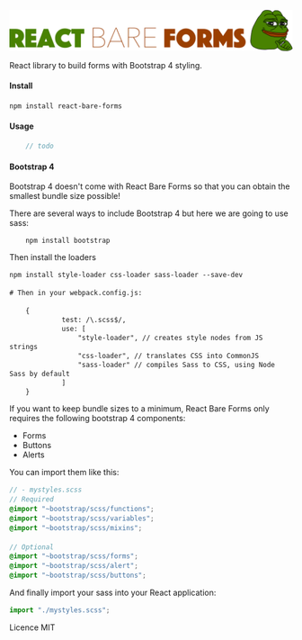 ![ReactBareForms](images/rbf_logo.png?raw=true "React Bare Forms")

React library to build forms with Bootstrap 4 styling.
#### Install
```
npm install react-bare-forms
```

#### Usage
```typescript jsx
    // todo
```


#### Bootstrap 4
Bootstrap 4 doesn't come with React Bare Forms so that you can obtain the smallest bundle size possible!

There are several ways to include Bootstrap 4 but here we are going to use sass:

```
    npm install bootstrap
```

Then install the loaders
```
npm install style-loader css-loader sass-loader --save-dev

# Then in your webpack.config.js:

    {
             test: /\.scss$/,
             use: [
                 "style-loader", // creates style nodes from JS strings
                 "css-loader", // translates CSS into CommonJS
                 "sass-loader" // compiles Sass to CSS, using Node Sass by default
             ]
    }
```
If you want to keep bundle sizes to a minimum, React Bare Forms only requires the following bootstrap 4 components:
- Forms
- Buttons
- Alerts

You can import them like this:
```scss
// - mystyles.scss
// Required
@import "~bootstrap/scss/functions";
@import "~bootstrap/scss/variables";
@import "~bootstrap/scss/mixins";

// Optional
@import "~bootstrap/scss/forms";
@import "~bootstrap/scss/alert";
@import "~bootstrap/scss/buttons";
```
And finally import your sass into your React application:

```jsx
import "./mystyles.scss";
```

Licence MIT
